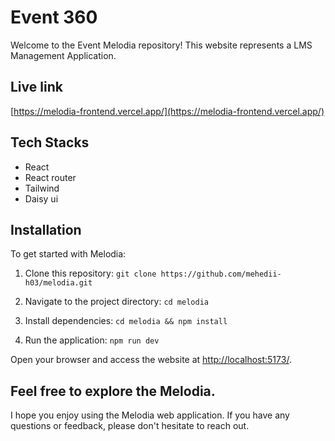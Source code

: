 # Event 360

Welcome to the Event Melodia repository! This website represents a LMS Management Application.

## Live link

[https://melodia-frontend.vercel.app/](https://melodia-frontend.vercel.app/)

## Tech Stacks

- React
- React router
- Tailwind
- Daisy ui

## Installation

To get started with Melodia:

1. Clone this repository: `git clone https://github.com/mehedii-h03/melodia.git`

2. Navigate to the project directory: `cd melodia`

3. Install dependencies: `cd melodia && npm install`

4. Run the application: `npm run dev`

Open your browser and access the website at [http://localhost:5173/](http://localhost:5173/).

## Feel free to explore the Melodia.

I hope you enjoy using the Melodia web application. If you have any questions or feedback, please don't hesitate to reach out.
